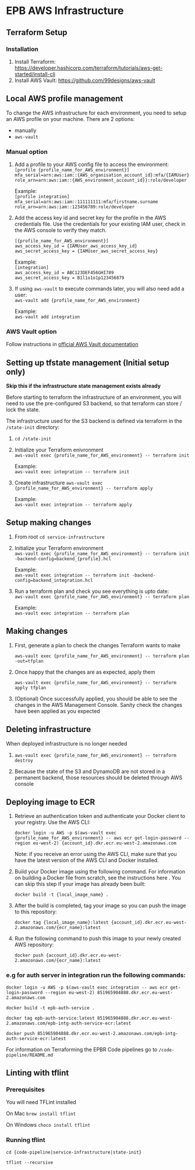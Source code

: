 # EPB AWS Infrastructure

## Terraform Setup

### Installation
1. Install Terraform: 
https://developer.hashicorp.com/terraform/tutorials/aws-get-started/install-cli
2. Install AWS Vault: https://github.com/99designs/aws-vault


## Local AWS profile management
To change the AWS infrastructure for each environment, you need to setup an AWS 
profile on your machine. There are 2 options:
* manually
* `aws-vault`


### Manual option

1. Add a profile to your AWS config file to access the environment:  
    `[profile {profile_name_for_AWS_environment}]`  
    `mfa_serial=arn:aws:iam::{AWS_organisation_account_id}:mfa/{IAMUser}`  
    `role_arn=arn:aws:iam::{AWS_environment_account_id}}:role/developer`

    Example:   
    `[profile integration]`  
    `mfa_serial=arn:aws:iam::111111111:mfa/firstname.surname`  
    `role_arn=arn:aws:iam::123456789:role/developer`

2. Add the access key id and secret key for the profile in the AWS credentials file. Use the credentials for your 
existing IAM user, check in the AWS console to verify they match.

    `[{profile_name_for_AWS_environment}]`  
    `aws_access_key_id = {IAMUser_aws_access_key_id}`  
    `aws_secret_access_key = {IAMUser_aws_secret_access_key}`

    Example:  
    `[integration]`  
    `aws_access_key_id = ABC123DEF456GHI789`  
    `aws_secret_access_key = B1l1o1o1p123456879`

3. If using `aws-vault` to execute commands later, you will also need add a user:  
    `aws-vault add {profile_name_for_AWS_environment}`

    Example:  
    `aws-vault add integration`


### AWS Vault option

Follow instructions in [official AWS Vault documentation](https://github.com/99designs/aws-vault/blob/master/USAGE.md#config)


## Setting up tfstate management (Initial setup only)

**Skip this if the infrastructure state management exists already**

Before starting to terraform the infrastructure of an environment, you will need to use the pre-configured S3
backend, so that terraform can store / lock the state.

The infrastructure used for the S3 backend is defined via terraform in the `/state-init` directory:
    
1. `cd /state-init`   

1. Initialize your Terraform enivronment  
    `aws-vault exec {profile_name_for_AWS_environment} -- terraform init`

    Example:  
    `aws-vault exec integration -- terraform init`

1. Create infrastructure
    `aws-vault exec {profile_name_for_AWS_environment} -- terraform apply`
    

    Example:  
    `aws-vault exec integration -- terraform apply`

## Setup making changes

1. From root `cd service-infrastructure`

1. Initialize your Terraform environment  
    `aws-vault exec {profile_name_for_AWS_environment} -- terraform init -backend-config=backend_{profile}.hcl`

    Example:  
    `aws-vault exec integration -- terraform init -backend-config=backend_integration.hcl`

1. Run a terraform plan and check you see everything is upto date:  
    `aws-vault exec {profile_name_for_AWS_environment} -- terraform plan`

    Example:  
    `aws-vault exec integration -- terraform plan`


## Making changes

1. First, generate a plan to check the changes Terraform wants to make

    `aws-vault exec {profile_name_for_AWS_environment} -- terraform plan -out=tfplan`

1. Once happy that the changes are as expected, apply them

    `aws-vault exec {profile_name_for_AWS_environment} -- terraform apply tfplan`

1. (Optional) Once successfully applied, you should be able to see the changes in the AWS Management Console. 
Sanity check the changes have been applied as you expected


## Deleting infrastructure

When deployed infrastructure is no longer needed

1. `aws-vault exec {profile_name_for_AWS_environment} -- terraform destroy`

1. Because the state of the S3 and DynamoDB are not stored in a permanent backend, those resources should be deleted 
through AWS console


## Deploying image to ECR 

1. Retrieve an authentication token and authenticate your Docker client to your registry.
    Use the AWS CLI:

    `docker login -u AWS -p $(aws-vault exec {profile_name_for_AWS_environment} -- aws ecr get-login-password --region eu-west-2) {account_id}.dkr.ecr.eu-west-2.amazonaws.com`

    Note: if you receive an error using the AWS CLI, make sure that you have the latest version of the AWS CLI and Docker installed.

1. Build your Docker image using the following command. For information on building a Docker file from scratch, see the 
instructions here . You can skip this step if your image has already been built:

    `docker build -t {local_image_name} .`

1. After the build is completed, tag your image so you can push the image to this repository:

    `docker tag {local_image_name}:latest {account_id}.dkr.ecr.eu-west-2.amazonaws.com/{ecr_name}:latest`

1. Run the following command to push this image to your newly created AWS repository:

    `docker push {account_id}.dkr.ecr.eu-west-2.amazonaws.com/{ecr_name}:latest`

### e.g for auth server in integration run the following commands:

   `docker login -u AWS -p $(aws-vault exec integration -- aws ecr get-login-password --region eu-west-2) 851965904888.dkr.ecr.eu-west-2.amazonaws.com`

   `docker build -t epb-auth-service .`

   `docker tag epb-auth-service:latest 851965904888.dkr.ecr.eu-west-2.amazonaws.com/epb-intg-auth-service-ecr:latest`

   `docker push 851965904888.dkr.ecr.eu-west-2.amazonaws.com/epb-intg-auth-service-ecr:latest`
   

For information on Terraforming the EPBR Code pipelines go to `/code-pipeline/README.md`


## Linting with tflint

### Prerequisites

You will need TFLint installed

On Mac `brew install tflint`

On Windows `choco install tflint`

### Running tflint

`cd {code-pipeline|service-infrastructure|state-init}`

`tflint --recursive`